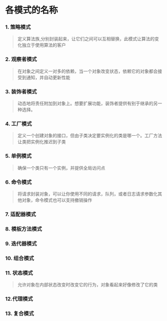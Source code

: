 # 各模式的名称
### 1. 策略模式
> 定义算法族,分别封装起来，让它们之间可以互相替换，此模式让算法的变化独立于使用算法的客户
### 2. 观察者模式
> 在对象之间定义一对多的依赖，当一个对象改变状态，依赖它的对象都会接受到通知，并自动更新性能
### 3. 装饰者模式
> 动态地将责任附加到对象上。想要扩展功能，装饰者提供有别于继承的另一种选择。
### 4. 工厂模式
> 定义一个创建对象的接口，但由子类决定要实例化的类是哪一个。工厂方法让类把实例化推迟到子类
### 5. 单例模式
> 确保一个类只有一个实例，并提供全局访问点
### 6. 命令模式
> 将请求封装对象，可以让你使用不同的请求，队列，或者日志请求参数化其他对象，命令模式也可以支持撤销操作
### 7. 适配器模式
### 8. 模板方法模式
### 9. 迭代器模式
### 10. 组合模式
### 11. 状态模式
> 允许对象在内部状态改变时改变它的行为，对象看起来好像修改了它的类
### 12.代理模式
### 13. 复合模式
